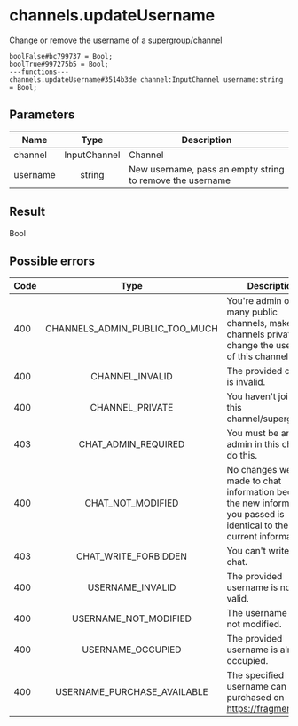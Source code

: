 # channels.updateUsername
Change or remove the username of a supergroup/channel

```
boolFalse#bc799737 = Bool;
boolTrue#997275b5 = Bool;
---functions---
channels.updateUsername#3514b3de channel:InputChannel username:string = Bool;
```

## Parameters
| Name | Type | Description |
| ---- | :----: | ----------- |
| channel | InputChannel | Channel |
| username | string | New username, pass an empty string to remove the username |


## Result
Bool

## Possible errors
| Code | Type | Description |
| ---- | :----: | ----------- |
| 400 | CHANNELS_ADMIN_PUBLIC_TOO_MUCH | You're admin of too many public channels, make some channels private to change the username of this channel. |
| 400 | CHANNEL_INVALID | The provided channel is invalid. |
| 400 | CHANNEL_PRIVATE | You haven't joined this channel/supergroup. |
| 403 | CHAT_ADMIN_REQUIRED | You must be an admin in this chat to do this. |
| 400 | CHAT_NOT_MODIFIED | No changes were made to chat information because the new information you passed is identical to the current information. |
| 403 | CHAT_WRITE_FORBIDDEN | You can't write in this chat. |
| 400 | USERNAME_INVALID | The provided username is not valid. |
| 400 | USERNAME_NOT_MODIFIED | The username was not modified. |
| 400 | USERNAME_OCCUPIED | The provided username is already occupied. |
| 400 | USERNAME_PURCHASE_AVAILABLE | The specified username can be purchased on https://fragment.com. |


